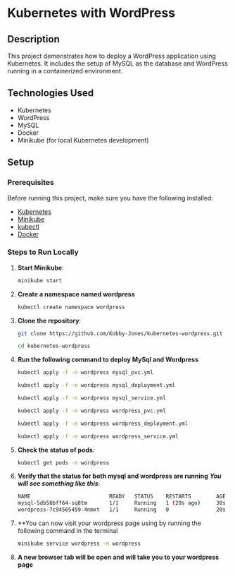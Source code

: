 # Kubernetes with WordPress

## Description
This project demonstrates how to deploy a WordPress application using Kubernetes. It includes the setup of MySQL as the database and WordPress running in a containerized environment.

## Technologies Used
- Kubernetes
- WordPress
- MySQL
- Docker
- Minikube (for local Kubernetes development)

## Setup

### Prerequisites
Before running this project, make sure you have the following installed:
- [Kubernetes](https://kubernetes.io/docs/setup/)
- [Minikube](https://minikube.sigs.k8s.io/docs/)
- [kubectl](https://kubernetes.io/docs/tasks/tools/install-kubectl/)
- [Docker](https://www.docker.com/get-started)

### Steps to Run Locally

1. **Start Minikube**:
   ```bash
   minikube start

2. **Create a namespace named wordpress**
   ```bash
   kubectl create namespace wordpress


3. **Clone the repository**:
   ```bash
   git clone https://github.com/Kobby-Jones/kubernetes-wordpress.git

   cd kubernetes-wordpress
4. **Run the following command to deploy MySql and Wordpress**
   ```bash
   kubectl apply -f -n wordpress mysql_pvc.yml

   kubectl apply -f -n wordpress mysql_deployment.yml

   kubectl apply -f -n wordpress mysql_service.yml

   kubectl apply -f -n wordpress wordpress_pvc.yml

   kubectl apply -f -n wordpress wordpress_deployment.yml

   kubectl apply -f -n wordpress wordpress_service.yml

5. **Check the status of pods**:
   ```bash
   kubectl get pods -n wordpress

6. **Verify that the status for both mysql and wordpress are running**
    ***You will see something like this***:
    ```bash
    NAME                         READY   STATUS    RESTARTS        AGE
    mysql-5db58bff64-sq8tm       1/1     Running   1 (20s ago)     30s
    wordpress-7c94565459-4nmxt   1/1     Running   0               20s

7. **You can now visit your wordpress page using by running the following command in the terminal
   ```bash
   minikube service wordpress -n wordpress
8. **A new browser tab will be open and will take you to your wordpress page**

